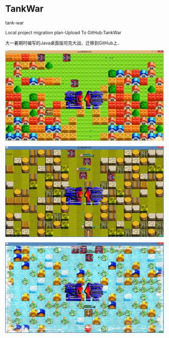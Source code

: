 # TankWar
tank-war


Local project migration plan-Upload To GitHub:TankWar


大一暑期时编写的Java桌面版坦克大战，迁移到GitHub上．


![image](https://github.com/YueHub/TankWar/blob/master/screenShots/坦克大战一.jpg)


![image](https://github.com/YueHub/TankWar/blob/master/screenShots/坦克大战二.jpg)


![image](https://github.com/YueHub/TankWar/blob/master/screenShots/坦克大战三.jpg)

